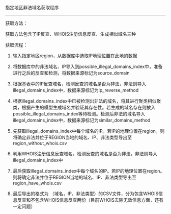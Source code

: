 指定地区非法域名获取程序

****

获取方法：     

获取方法包含了IP反查、WHOIS注册信息反查、生成相似域名三种

获取流程：

1. 输入指定地区region，从数据库中选取IP地理位置在此地的数据

1. 将数据库中的非法域名、IP导入到possible\_illegal\_domains\_index中，准备进行之后的反查和检测，将数据来源标记为source\_domain

1. 根据基表中的IP反查域名，检测反查的域名是否为非法，非法则导入illegal\_domains\_index中，数据来源标记为ip\_reverse\_method

1. 根据illegal\_domains\_index中已被检测出非法的域名，将其进行聚类相似聚类，根据产生的模型生成域名并验证其存在性。若生成的域名存在则放入possible\_illegal\_domains\_index等待检测。检测后非法的域名导入illegal\_domains\_index中，数据来源标记为similar\_domains\_method

1. 先获取illegal\_domains\_index中每个域名的IP。若IP的地理位置在region。则将确定非法并位于REGION当地的域名、IP、非法类型导出至region\_without\_whois.csv

1. 利用WHOIS注册信息反查域名，检测反查的域名是否为非法，非法则导入illegal\_domains\_index中

1. 最后获取illegal\_domains\_index中每个域名的IP。若IP的地理位置在region。则将确定非法并位于REGION当地的域名、IP、非法类型导出至region\_have\_whois.csv

1. 最后导出的格式为 （域名，IP，非法类型）的CSV文件，分为包含WHOIS信息反查和不包含WHOIS信息反查两份（目前WHOIS去除无效信息方面，还有一定问题）

